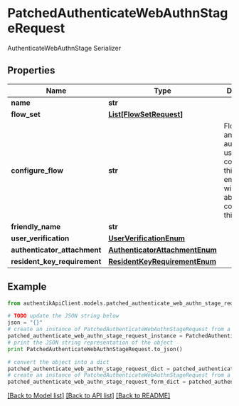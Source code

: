 # PatchedAuthenticateWebAuthnStageRequest

AuthenticateWebAuthnStage Serializer

## Properties
Name | Type | Description | Notes
------------ | ------------- | ------------- | -------------
**name** | **str** |  | [optional] 
**flow_set** | [**List[FlowSetRequest]**](FlowSetRequest.md) |  | [optional] 
**configure_flow** | **str** | Flow used by an authenticated user to configure this Stage. If empty, user will not be able to configure this stage. | [optional] 
**friendly_name** | **str** |  | [optional] 
**user_verification** | [**UserVerificationEnum**](UserVerificationEnum.md) |  | [optional] 
**authenticator_attachment** | [**AuthenticatorAttachmentEnum**](AuthenticatorAttachmentEnum.md) |  | [optional] 
**resident_key_requirement** | [**ResidentKeyRequirementEnum**](ResidentKeyRequirementEnum.md) |  | [optional] 

## Example

```python
from authentikApiClient.models.patched_authenticate_web_authn_stage_request import PatchedAuthenticateWebAuthnStageRequest

# TODO update the JSON string below
json = "{}"
# create an instance of PatchedAuthenticateWebAuthnStageRequest from a JSON string
patched_authenticate_web_authn_stage_request_instance = PatchedAuthenticateWebAuthnStageRequest.from_json(json)
# print the JSON string representation of the object
print PatchedAuthenticateWebAuthnStageRequest.to_json()

# convert the object into a dict
patched_authenticate_web_authn_stage_request_dict = patched_authenticate_web_authn_stage_request_instance.to_dict()
# create an instance of PatchedAuthenticateWebAuthnStageRequest from a dict
patched_authenticate_web_authn_stage_request_form_dict = patched_authenticate_web_authn_stage_request.from_dict(patched_authenticate_web_authn_stage_request_dict)
```
[[Back to Model list]](../README.md#documentation-for-models) [[Back to API list]](../README.md#documentation-for-api-endpoints) [[Back to README]](../README.md)


